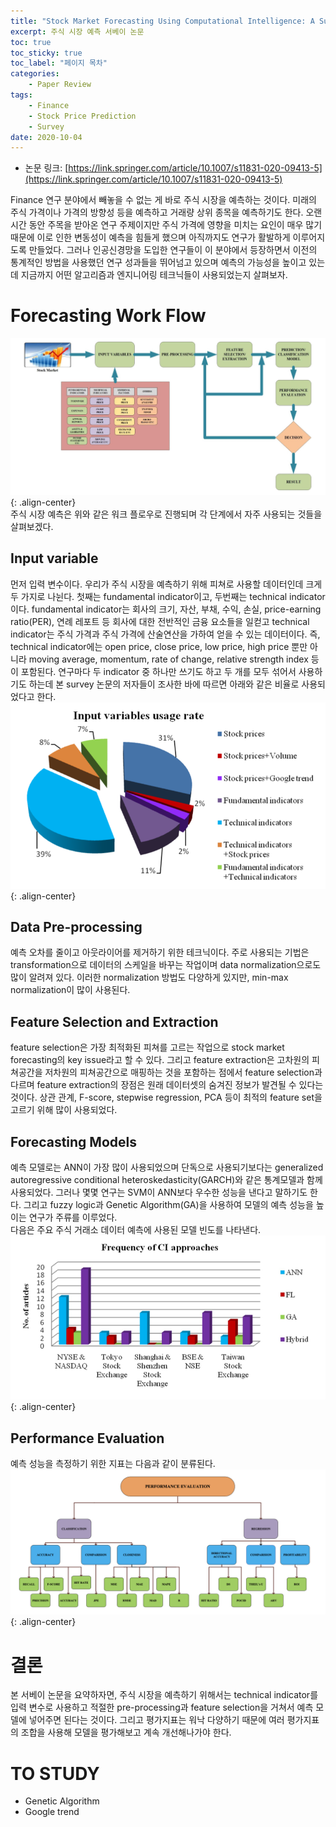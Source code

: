 ```yaml
---
title: "Stock Market Forecasting Using Computational Intelligence: A Survey"
excerpt: 주식 시장 예측 서베이 논문
toc: true
toc_sticky: true
toc_label: "페이지 목차"
categories: 
    - Paper Review
tags: 
    - Finance
    - Stock Price Prediction
    - Survey
date: 2020-10-04
---
```

- 논문 링크: [https://link.springer.com/article/10.1007/s11831-020-09413-5](https://link.springer.com/article/10.1007/s11831-020-09413-5)


Finance 연구 분야에서 빼놓을 수 없는 게 바로 주식 시장을 예측하는 것이다. 미래의 주식 가격이나 가격의 방향성 등을 예측하고
거래량 상위 종목을 예측하기도 한다. 오랜 시간 동안 주목을 받아온 연구 주제이지만 주식 가격에 영향을 미치는 요인이 매우 많기 때문에
이로 인한 변동성이 예측을 힘들게 했으며 아직까지도 연구가 활발하게 이루어지도록 만들었다. 그러나 인공신경망을 도입한 연구들이 이 분야에서 등장하면서 이전의 통계적인 방법을 사용했던 연구 성과들을 뛰어넘고 있으며 예측의 가능성을 높이고 있는데 지금까지 어떤 알고리즘과 엔지니어링 테크닉들이 사용되었는지 살펴보자.

# Forecasting Work Flow
![forecasting](/assets/images/0003/forecasting.jpg){: .align-center}   
주식 시장 예측은 위와 같은 워크 플로우로 진행되며 각 단계에서 자주 사용되는 것들을 살펴보겠다.

## Input variable
먼저 입력 변수이다. 우리가 주식 시장을 예측하기 위해 피쳐로 사용할 데이터인데 크게 두 가지로 나뉜다. 첫째는 fundamental indicator이고, 두번째는 technical indicator이다. fundamental indicator는 회사의 크기, 자산, 부채, 수익, 손실, price-earning ratio(PER), 연례 레포트 등 회사에 대한 전반적인 금융 요소들을 일컫고 technical indicator는 주식 가격과 주식 가격에 산술연산을 가하여 얻을 수 있는 데이터이다. 즉, technical indicator에는 open price, close price, low price, high price 뿐만 아니라 moving average, momentum, rate of change, relative strength index 등이 포함된다.
연구마다 두 indicator 중 하나만 쓰기도 하고 두 개를 모두 섞어서 사용하기도 하는데 본 survey 논문의 저자들이 조사한 바에 따르면 아래와 같은 비율로 사용되었다고 한다.  
![input variables](/assets/images/0003/input_variables.jpg){: .align-center}   

## Data Pre-processing
예측 오차를 줄이고 아웃라이어를 제거하기 위한 테크닉이다. 주로 사용되는 기법은 transformation으로 데이터의 스케일을 바꾸는 작업이며 data normalization으로도 많이 알려져 있다. 이러한 normalization 방법도 다양하게 있지만, min-max normalization이 많이 사용된다.

## Feature Selection and Extraction
feature selection은 가장 최적화된 피쳐를 고르는 작업으로 stock market forecasting의 key issue라고 할 수 있다. 그리고 feature extraction은 고차원의 피쳐공간을 저차원의 피쳐공간으로 매핑하는 것을 포함하는 점에서 feature selection과 다르며 feature extraction의 장점은 원래 데이터셋의 숨겨진 정보가 발견될 수 있다는 것이다. 상관 관계, F-score, stepwise regression, PCA 등이 최적의 feature set을 고르기 위해 많이 사용되었다.

## Forecasting Models
예측 모델로는 ANN이 가장 많이 사용되었으며 단독으로 사용되기보다는 generalized autoregressive conditional heteroskedasticity(GARCH)와 같은 통계모델과 함께 사용되었다. 그러나 몇몇 연구는 SVM이 ANN보다 우수한 성능을 낸다고 말하기도 한다. 그리고 fuzzy logic과 Genetic Algorithm(GA)을 사용하여 모델의 예측 성능을 높이는 연구가 주류를 이루었다.  
다음은 주요 주식 거래소 데이터 예측에 사용된 모델 빈도를 나타낸다.
![CI approches frequency](/assets/images/0003/CI_approches_frequency.jpg){: .align-center}   

## Performance Evaluation
예측 성능을 측정하기 위한 지표는 다음과 같이 분류된다.
![Performance metrics](/assets/images/0003/performance_metrics.jpg){: .align-center}   

# 결론
본 서베이 논문을 요약하자면, 주식 시장을 예측하기 위해서는 technical indicator를 입력 변수로 사용하고 적절한 pre-processing과 feature selection을 거쳐서 예측 모델에 넣어주면 된다는 것이다. 그리고 평가지표는 워낙 다양하기 때문에 여러 평가지표의 조합을 사용해 모델을 평가해보고 계속 개선해나가야 한다.  

# TO STUDY
- Genetic Algorithm
- Google trend